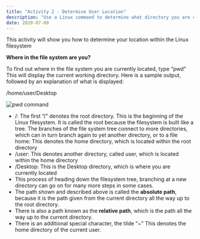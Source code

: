 ```yaml
---
title: "Activity 2 - Determine User Location"
description: "Use a Linux command to determine what directory you are currently in"
date: 2020-07-08
---
```


This activity will show you how to determine your location within the Linux filesystem

**Where in the file system are you?**

To find out where in the file system you are currently located, type “pwd” This will display the current working directory.
Here is a sample output, followed by an explanation of what is displayed:

/home/user/Desktop

![pwd command](../images/02_pwd.png?classes=border,shadow)

- /: The first “/” denotes the root directory. This is the beginning of the Linux filesystem. It is called the root because the filesystem is built like a tree. The branches of the file system tree connect to more directories, which can in turn branch again to yet another directory, or to a file
home: This denotes the home directory, which is located within the root directory
- /user: This denotes another directory, called user, which is located within the home directory
- /Desktop: This is the Desktop directory, which is where you are currently located
- This process of heading down the filesystem tree, branching at a new directory can go on for many more steps in some cases. 
- The path shown and described above is called the **absolute path**, because it is the path given from the current directory all the way up to the root directory.
- There is also a path known as the **relative path**, which is the path all the way up to the current directory.
- There is an additional special character, the tilde “~” This denotes the home directory of the current user.
